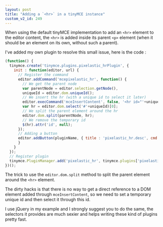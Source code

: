 ```yaml
---
layout: post
title: "Adding a `<hr>` in a tinyMCE instance"
custom_v2_id: 249
---
```


When using the default tinyMCE implementation to add an `<hr>` element to the
editor content, the `<hr>` is added inside its parent `<p>` element (when it
should be an element on its own, without such a parent).

I've added my own plugin to resolve this small issue, here is the code :


```js
(function() {
  tinymce.create('tinymce.plugins.pixelastic_hrPlugin', {
    init : function(editor, url) {
      // Register the command
      editor.addCommand('mcepixelastic_hr', function() {
        // We get the parent node
        var parentNode = editor.selection.getNode(),
        uniqueId = editor.dom.uniqueId();
        // We insert the hr (with a unique id to select it later)
        editor.execCommand('mceInsertContent', false, '<hr id="'+uniqueId+'" />');
        var hr = editor.dom.select('#'+uniqueId)[0];
        // We split the parent element around the hr
        editor.dom.split(parentNode, hr);
        // We remove the temporary id
        $(hr).attr('id', null);
      });
      // Adding a button
      editor.addButton(pluginName, { title : 'pixelastic_hr.desc', cmd : 'mcepixelastic_hr' });
      }
    }
  });
  // Register plugin
  tinymce.PluginManager.add('pixelastic_hr', tinymce.plugins['pixelastic_hrPlugin']);
})();
```

The trick to use the `editor.dom.split` method to split the parent element
around the `<hr>` element.

The dirty hacks is that there is no way to get a direct reference to a DOM
element added through `mceInsertContent`, so we need to set a temporary unique
id and then select it through this id.

I use jQuery in my example and I strongly suggest you to do the same, the
selectors it provides are much sexier and helps writing these kind of plugins
pretty fast.
